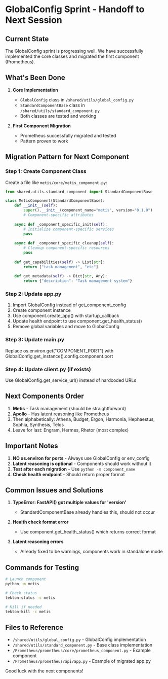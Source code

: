 # GlobalConfig Sprint - Handoff to Next Session

## Current State

The GlobalConfig sprint is progressing well. We have successfully implemented the core classes and migrated the first component (Prometheus).

## What's Been Done

1. **Core Implementation**
   - `GlobalConfig` class in `/shared/utils/global_config.py`
   - `StandardComponentBase` class in `/shared/utils/standard_component.py`
   - Both classes are tested and working

2. **First Component Migration**
   - Prometheus successfully migrated and tested
   - Pattern proven to work

## Migration Pattern for Next Component

### Step 1: Create Component Class
Create a file like `metis/core/metis_component.py`:

```python
from shared.utils.standard_component import StandardComponentBase

class MetisComponent(StandardComponentBase):
    def __init__(self):
        super().__init__(component_name="metis", version="0.1.0")
        # Component-specific attributes
    
    async def _component_specific_init(self):
        # Initialize component-specific services
        pass
    
    async def _component_specific_cleanup(self):
        # Cleanup component-specific resources
        pass
    
    def get_capabilities(self) -> List[str]:
        return ["task_management", "etc"]
    
    def get_metadata(self) -> Dict[str, Any]:
        return {"description": "Task management system"}
```

### Step 2: Update app.py
1. Import GlobalConfig instead of get_component_config
2. Create component instance
3. Use component.create_app() with startup_callback
4. Update health endpoint to use component.get_health_status()
5. Remove global variables and move to GlobalConfig

### Step 3: Update __main__.py
Replace os.environ.get("COMPONENT_PORT") with GlobalConfig.get_instance().config.component.port

### Step 4: Update client.py (if exists)
Use GlobalConfig.get_service_url() instead of hardcoded URLs

## Next Components Order

1. **Metis** - Task management (should be straightforward)
2. **Apollo** - Has latent reasoning like Prometheus
3. Then alphabetically: Athena, Budget, Ergon, Harmonia, Hephaestus, Sophia, Synthesis, Telos
4. Leave for last: Engram, Hermes, Rhetor (most complex)

## Important Notes

1. **NO os.environ for ports** - Always use GlobalConfig or env_config
2. **Latent reasoning is optional** - Components should work without it
3. **Test after each migration** - Use `python -m component_name`
4. **Check health endpoint** - Should return proper format

## Common Issues and Solutions

1. **TypeError: FastAPI() got multiple values for 'version'**
   - StandardComponentBase already handles this, should not occur

2. **Health check format error**
   - Use component.get_health_status() which returns correct format

3. **Latent reasoning errors**
   - Already fixed to be warnings, components work in standalone mode

## Commands for Testing

```bash
# Launch component
python -m metis

# Check status
tekton-status -c metis

# Kill if needed
tekton-kill -c metis
```

## Files to Reference

- `/shared/utils/global_config.py` - GlobalConfig implementation
- `/shared/utils/standard_component.py` - Base class implementation
- `/Prometheus/prometheus/core/prometheus_component.py` - Example component
- `/Prometheus/prometheus/api/app.py` - Example of migrated app.py

Good luck with the next components!